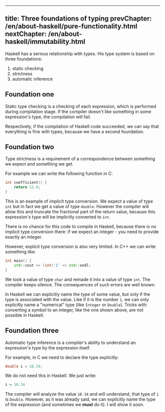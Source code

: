 ----
title: Three foundations of typing
prevChapter: /en/about-haskell/pure-functionality.html
nextChapter: /en/about-haskell/immutability.html
----

Haskell has a serious relationship with types. His type system is based on three foundations:

1. static checking
2. strictness
3. automatic inference

## Foundation one

Static type checking is a checking of each expression, which is performed during compilation stage. If the compiler doesn't like something in some expression's type, the compilation will fail.

Respectively, if the compilation of Haskell code succeeded, we can say that everything is fine with types, because we have a second foundation.

## Foundation two 

Type strictness is a requirement of a correspondence between something we expect and something we get.

For example we can write the following function in C:

```c
int coefficient() {
	return 12.9;
}
```

This is an example of implicit type conversion. We expect a value of type `int` but in fact we get a value of type `double`. However the compiler will allow this and truncate the fractional part of the return value, because this expression's type will be implicitly converted to `int`.

There is no chance for this code to compile in Haskell, because there is no implicit type conversion there: if we expect an integer - you need to provide exactly an integer.

However, explicit type conversion is also very limited. In C++ we can write something like:

```c++
int main() {
	std::cout << (int)'1' << std::endl;
}
```

We took a value of type `char` and remade it into a value of type `int`. The compiler keeps silence. The consequences of such errors are well known.

In Haskell we can explicitly name the type of some value, but only if the type is associated with the value. Like if it is the number `1`, we can only explicitly name a "numerical" type (like `Integer` or `Double`). Tricks with converting a symbol to an integer, like the one shown above, are not possible in Haskell.

## Foundation three 

Automatic type inference is a compiler's ability to understand an expression's type by the expression itself.

For example, in C we need to declare the type explicitly:

```c
double i = 10.34;
```

We do not need this in Haskell. We just write:

```haskell
i = 10.34
```

The compiler will analyze the value `10.34` and will understand, that type of `i` is `Double`. However, as it was already said, we can explicitly name the type of the expression (and sometimes we ***must*** do it). I will show it soon.

